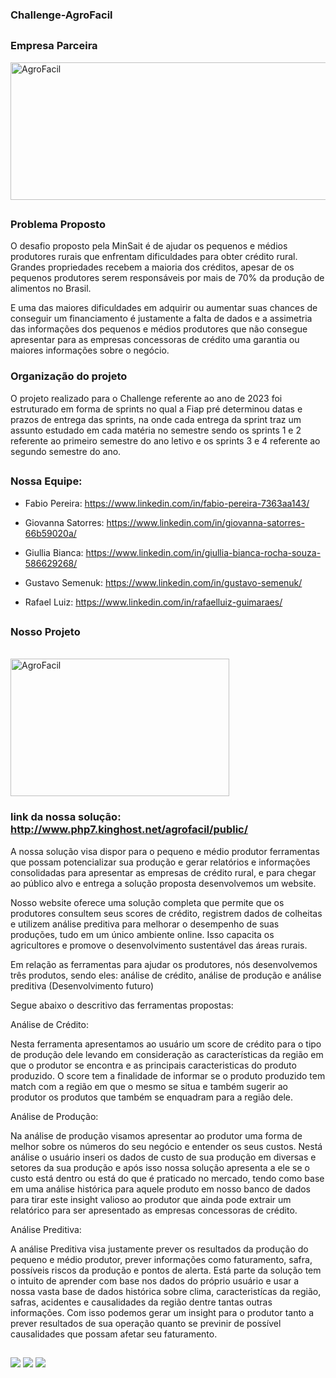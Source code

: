 ### Challenge-AgroFacil

##
### Empresa Parceira



<!DOCTYPE html>
<html lang="en">
<head>
    <meta charset="UTF-8">
    <meta name="viewport" content="width=device-width, initial-scale=1.0">
</head>
<body>
    <div style="display: inline_block">
        <img align="center" alt="AgroFacil" height="220" width="550" src="https://media.licdn.com/dms/image/D4D16AQHr4crqohqZkg/profile-displaybackgroundimage-shrink_200_800/0/1669994833942?e=2147483647&v=beta&t=yCGbiFQ8iPUVVaQBstqP9cjWZ9yYbmP4bXH8SCydzq4">
    </div>
</body>
</html>

##
### Problema Proposto
O desafio proposto pela MinSait é de ajudar os pequenos e médios produtores rurais que enfrentam dificuldades para obter crédito rural. Grandes propriedades recebem a maioria dos créditos, apesar de os pequenos produtores serem responsáveis por mais de 70% da produção de alimentos no Brasil.

E uma das maiores dificuldades em adquirir ou aumentar suas chances de conseguir um financiamento é justamente a falta de dados e a assimetria das informações dos pequenos e médios produtores que não consegue apresentar para as empresas concessoras de crédito uma garantia ou maiores informações sobre o negócio.

### Organização do projeto
O projeto realizado para o Challenge referente ao ano de 2023 foi estruturado em forma de sprints no qual a Fiap pré determinou datas e prazos de entrega das sprints, na onde cada entrega da sprint traz um assunto estudado em cada matéria no semestre sendo os sprints 1 e 2 referente ao primeiro semestre do ano letivo e os sprints 3 e 4 referente ao segundo semestre do ano. 


##

### Nossa Equipe:

* Fabio Pereira: https://www.linkedin.com/in/fabio-pereira-7363aa143/

* Giovanna Satorres: https://www.linkedin.com/in/giovanna-satorres-66b59020a/

* Giullia Bianca: https://www.linkedin.com/in/giullia-bianca-rocha-souza-586629268/

* Gustavo Semenuk: https://www.linkedin.com/in/gustavo-semenuk/

* Rafael Luiz: https://www.linkedin.com/in/rafaelluiz-guimaraes/


##
### Nosso Projeto
<div style="display: inline_block"><br>
  <img align="center" alt="AgroFacil" height="220" width="350" src="https://media.licdn.com/dms/image/D4E03AQH5CVbw2iiSWw/profile-displayphoto-shrink_800_800/0/1695645154085?e=2147483647&v=beta&t=60FUBH9_CJ6RWyBPRpa-Rpyhmyi-3lAQeaCvExQPmD4">
</div>


### link da nossa solução: http://www.php7.kinghost.net/agrofacil/public/

A nossa solução visa dispor para o pequeno e médio produtor ferramentas que possam potencializar sua produção e gerar relatórios e informações consolidadas para apresentar as empresas de crédito rural, e para chegar ao público alvo e entrega a solução proposta desenvolvemos um website.

Nosso website oferece uma solução completa que permite que os produtores consultem seus scores de crédito, registrem dados de colheitas e utilizem análise preditiva para melhorar o desempenho de suas produções, tudo em um único ambiente online. Isso capacita os agricultores e promove o desenvolvimento sustentável das áreas rurais.

Em relação as ferramentas para ajudar os produtores, nós desenvolvemos três produtos, sendo eles: análise de crédito, análise de produção e análise preditiva (Desenvolvimento futuro)

Segue abaixo o descritivo das ferramentas propostas:

Análise de Crédito:

Nesta ferramenta apresentamos ao usuário um score de crédito para o tipo de produção dele levando em consideração as características da região em que o produtor se encontra e as principais caracteristicas do produto produzido. O score tem a finalidade de informar se o produto produzido tem match com a região em que o mesmo se situa e também sugerir ao produtor os produtos que também se enquadram para a região dele. 

Análise de Produção:

Na análise de produção visamos apresentar ao produtor uma forma de melhor sobre os números do seu negócio e entender os seus custos. Nestá análise o usuário inseri os dados de custo de sua produção em diversas e setores da sua produção e após isso nossa solução apresenta a ele se o custo está dentro ou está do que é praticado no mercado, tendo como base em uma análise histórica para aquele produto em nosso banco de dados para tirar este insight valioso ao produtor que ainda pode extrair um relatórico para ser apresentado as empresas concessoras de crédito.

Análise Preditiva:

A análise Preditiva visa justamente prever os resultados da produção do pequeno e médio produtor, prever informações como faturamento, safra, possíveis riscos da produção e pontos de alerta. Está parte da solução tem o intuito de aprender com base nos dados do próprio usuário e usar a nossa vasta base de dados histórica sobre clima, caracteristícas da região, safras, acidentes e causalidades da região dentre tantas outras informações. Com isso podemos gerar um insight para o produtor tanto a prever resultados de sua operação quanto se previnir de possível causalidades que possam afetar seu faturamento. 

##

<div> 
  <a href="https://www.instagram.com/projetoagrofacil/?igshid=YTQwZjQ0NmI0OA%3D%3D" target="_blank"><img src="https://img.shields.io/badge/-Instagram-%23E4405F?style=for-the-badge&logo=instagram&logoColor=white" target="_blank"></a>
  <a href = "mailto:projetoagrofacil@gmail.com"><img src="https://img.shields.io/badge/-Gmail-%23333?style=for-the-badge&logo=gmail&logoColor=white" target="_blank"></a>
  <a href="https://www.linkedin.com/in/agrof%C3%A1cil-fiap-0862b5293/" target="_blank"><img src="https://img.shields.io/badge/-LinkedIn-%230077B5?style=for-the-badge&logo=linkedin&logoColor=white" target="_blank"></a> 
  
</div>

